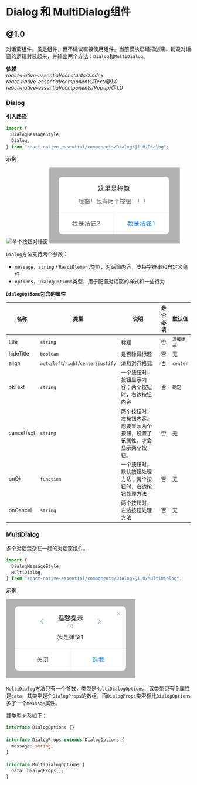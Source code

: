 # Dialog 和 MultiDialog组件

## @1.0

对话窗组件。虽是组件，但不建议直接使用组件。当前模块已经把创建、销毁对话窗的逻辑封装起来，并输出两个方法：`Dialog`和`MultiDialog`。

**依赖**  
_react-native-essential/constants/zindex_  
_react-native-essential/components/Text/@1.0_  
_react-native-essential/components/Popup/@1.0_

### Dialog

**引入路径**

```js
import {
  DialogMessageStyle,
  Dialog,
} from "react-native-essential/components/Dialog/@1.0/Dialog";
```

**示例**

![单个按钮对话窗](../../resources/images/dialog_one.png) ![两个个按钮对话窗](../../resources/images/dialog_two.png)

`Dialog`方法支持两个参数：

- `message`，`string` / `ReactElement`类型，对话窗内容，支持字符串和自定义组件
- `options`，`DialogOptions`类型，用于配置对话窗的样式和一些行为

**`DialogOptions`包含的属性**

| 名称       | 类型                                     | 说明                                                                       | 是否必填 | 默认值     |
| ---------- | ---------------------------------------- | -------------------------------------------------------------------------- | :------: | :--------- |
| title      | `string`                                 | 标题                                                                       |    否    | `温馨提示` |
| hideTitle  | `boolean`                                | 是否隐藏标题                                                               |    否    | 无         |
| align      | `auto`/`left`/`right`/`center`/`justify` | 消息对齐格式                                                               |    否    | `center`   |
| okText     | `string`                                 | 一个按钮时，按钮显示内容；两个按钮时，右边按钮内容                         |    否    | `确定`     |
| cancelText | `string`                                 | 两个按钮时，左按钮内容。想要显示两个按钮，设置了该属性，才会显示两个按钮。 |    否    | 无         |
| onOk       | `function`                               | 一个按钮时，默认按钮处理方法；两个按钮时，右边按钮处理方法                 |    否    | 无         |
| onCancel   | `string`                                 | 两个按钮时，左边按钮处理方法                                               |    否    | 无         |

### MultiDialog

多个对话混杂在一起的对话窗组件。

```js
import {
  DialogMessageStyle,
  MultiDialog,
} from "react-native-essential/components/Dialog/@1.0/MultiDialog";
```

**示例**

![多对话窗](../../resources/images/multidialog.png)

`MultiDialog`方法只有一个参数，类型是`MultiDialogOptions`，该类型只有个属性是`data`，其类型是个`DialogProps`的数组，而`DialogProps`类型相比`DialogOptions`多了一个`message`属性。

其类型关系如下：

```ts
interface DialogOptions {}

interface DialogProps extends DialogOptions {
  message: string;
}

interface MultiDialogOptions {
  data: DialogProps[];
}
```
